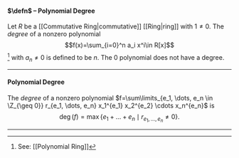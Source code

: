 #### $\defn$ – Polynomial Degree
Let $R$ be a [[Commutative Ring|commutative]] [[Ring|ring]] with $1\neq 0$. The *degree* of a nonzero polynomial $$f(x)=\sum_{i=0}^n a_i x^i\in R[x]$$[^1] with $a_n \ne 0$ is defined to be $n$. The $0$ polynomial does not have a degree.
***

#### Polynomial Degree
The *degree* of a nonzero polynomial $f=\sum\limits_{e_1, \dots, e_n \in \Z_{\geq 0}} r_{e_1, \dots, e_n} x_1^{e_1} x_2^{e_2} \cdots x_n^{e_n}$ is $$\deg(f)=\max\{e_1+\dots+e_n \mid r_{e_1,\dots, e_n}\neq 0\}.$$
***

[^1]: See: [[Polynomial Ring]]